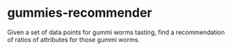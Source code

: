 gummies-recommender
===================

Given a set of data points for gummi worms tasting, find a recommendation of ratios of attributes for those gummi worms. 
